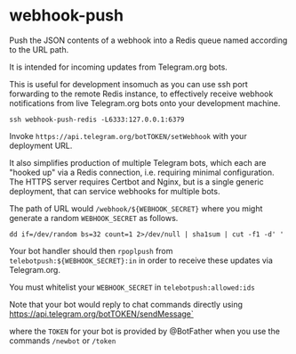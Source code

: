 # webhook-push

Push the JSON contents of a webhook into a Redis queue named according to the URL path.

It is intended for incoming updates from Telegram.org bots.

This is useful for development insomuch as you can use ssh port forwarding to the remote Redis instance, to effectively receive webhook notifications from live Telegram.org bots onto your development machine.
```shell
ssh webhook-push-redis -L6333:127.0.0.1:6379
```

Invoke `https://api.telegram.org/botTOKEN/setWebhook` with your deployment URL.

It also simplifies production of multiple Telegram bots, which each are "hooked up" via a Redis connection, i.e. requiring minimal configuration. The HTTPS server requires Certbot and Nginx, but is a single generic deployment, that can service webhooks for multiple bots.

The path of URL would `/webhook/${WEBHOOK_SECRET}` where you might generate a random `WEBHOOK_SECRET` as follows.

```shell
dd if=/dev/random bs=32 count=1 2>/dev/null | sha1sum | cut -f1 -d' '
```

Your bot handler should then `rpoplpush` from `telebotpush:${WEBHOOK_SECRET}:in` in order to receive these updates via Telegram.org.

You must whitelist your `WEBHOOK_SECRET` in `telebotpush:allowed:ids`

Note that your bot would reply to chat commands directly using https://api.telegram.org/botTOKEN/sendMessage`

where the `TOKEN` for your bot is provided by @BotFather when you use the commands `/newbot` or `/token`
